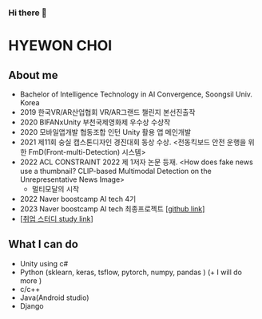 ### Hi there 👋
# HYEWON CHOI

## About me

- Bachelor of Intelligence Technology in AI Convergence, Soongsil Univ. Korea
- 2019 한국VR/AR산업협회 VR/AR그랜드 챌린지 본선진출작 <Musictopia>
- 2020 BIFANxUnity 부천국제영화제 우수상 수상작 <Iridiscent>
- 2020 모바일앱개발 협동조합 인턴 Unity 활용 앱 메인개발
- 2021 제11회 숭실 캡스톤디자인 경진대회 동상 수상. <전동킥보드 안전 운행을 위한 FmD(Front-multi-Detection) 시스템>
- 2022 ACL CONSTRAINT 2022 제 1저자 논문 등재. <How does fake news use a thumbnail? CLIP-based Multimodal Detection on the Unrepresentative News Image>
   - 멀티모달의 시작
- 2022 Naver boostcamp AI tech 4기
- 2023 Naver boostcamp AI tech 최종프로젝트 <Text-to-Emoji> [[github link]](https://github.com/boostcampaitech4lv23nlp2/final-project-level2-nlp-11)
- [[취업 스터디 study link](https://www.notion.so/4d6cfca37b57497686ae9aaf6691786c)]
## What I can do
- Unity using c#
- Python (sklearn, keras, tsflow, pytorch, numpy, pandas ) (+ I will do more )
- c/c++
- Java(Android studio)
- Django

<!--
**soohi0/soohi0** is a ✨ _special_ ✨ repository because its `README.md` (this file) appears on your GitHub profile.

Here are some ideas to get you started:

- 🔭 I’m currently working on ...
- 🌱 I’m currently learning ...
- 👯 I’m looking to collaborate on ...
- 🤔 I’m looking for help with ...
- 💬 Ask me about ...
- 📫 How to reach me: ...
- 😄 Pronouns: ...
- ⚡ Fun fact: ...
-->
